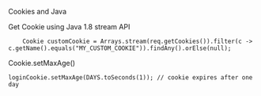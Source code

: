 Cookies and Java

Get Cookie using Java 1.8 stream API
```
	Cookie customCookie = Arrays.stream(req.getCookies()).filter(c -> c.getName().equals("MY_CUSTOM_COOKIE")).findAny().orElse(null);
```

Cookie.setMaxAge()
```
loginCookie.setMaxAge(DAYS.toSeconds(1)); // cookie expires after one day
```
